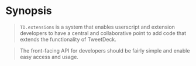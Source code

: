# Synopsis

> `TD.extensions` is a system that enables userscript and extension developers to have a central and collaborative
point to add code that extends the functionality of TweetDeck.

> The front-facing API for developers should be fairly simple and enable easy access and usage.
